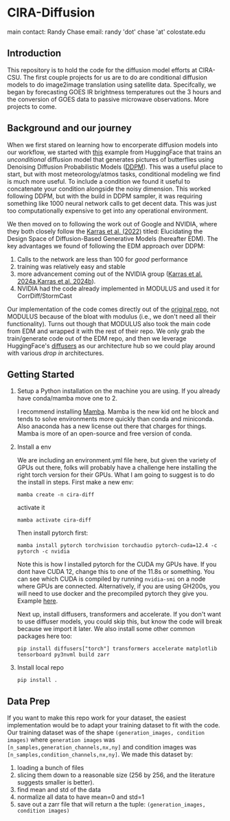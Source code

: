 # CIRA-Diffusion
main contact: Randy Chase 
email: randy 'dot' chase 'at' colostate.edu

## Introduction 
This repository is to hold the code for the diffusion model efforts at CIRA-CSU. The first couple projects for us are to do are conditional diffusion models to do image2image translation using satellite data. Specifcally, we began by forecasting GOES IR brightness temperatures out the 3 hours and the conversion of GOES data to passive microwave observations. More projects to come.

## Background and our journey
When we first stared on learning how to encorperate diffusion models into our workflow, we started with [this](https://huggingface.co/docs/diffusers/en/tutorials/basic_training) example from HuggingFace that trains an <i> unconditional </i> diffusion model that generates pictures of butterflies using Denoising Diffusion Probabilistic Models ([DDPM](https://arxiv.org/abs/2006.11239)). This was a useful place to start, but with most meteorology/atmos tasks, conditional modeling we find is much more useful. To include a condition we found it useful to concatenate your condition alongside the noisy dimension. This worked following DDPM, but with the build in DDPM sampler, it was requiring something like 1000 neural network calls to get decent data. This was just too computationally expensive to get into any operational environment. 

We then moved on to following the work out of Google and NVIDIA, where they both closely follow the [Karras et al. (2022)](https://arxiv.org/abs/2206.00364) titled: Elucidating the Design Space of Diffusion-Based Generative Models (hereafter EDM). The key advantages we found of following the EDM approach over DDPM:

1) Calls to the network are less than 100 for <i> good </i> performance 
2) training was relatively easy and stable 
3) more advancement coming out of the NVIDIA group ([Karras et al. 2024a](https://arxiv.org/abs/2312.02696),[Karras et al. 2024b](https://arxiv.org/abs/2406.02507)). 
4) NVIDIA had the code already implemented in MODULUS and used it for CorrDiff/StormCast 

Our implementation of the code comes directly out of the [original repo](https://github.com/NVlabs/edm), not MODULUS because of the bloat with modulus (i.e., we don't need all their functionality). Turns out though that MODULUS also took the main code from EDM and wrapped it with the rest of their repo. We only grab the train/generate code out of the EDM repo, and then we leverage HuggingFace's [diffusers]() as our architecture hub so we could play around with various <i> drop in </i> architectures. 


## Getting Started
1. Setup a Python installation on the machine you are using. If you already have conda/mamba move one to 2.  

   I recommend installing [Mamba](#). Mamba is the new kid ont he block and tends to solve environments more quickly than conda and miniconda. Also anaconda has a new license out there that charges for things. Mamba is more of an open-source and free version of conda. 

2. Install a env

   We are including an environment.yml file here, but given the variety of GPUs out there, folks will probably have a challenge here installing the right torch version for their GPUs. What I am going to suggest is to do the install in steps. First make a new env: 

   ``mamba create -n cira-diff``

   activate it 

   ``mamba activate cira-diff``

   Then install pytorch first: 
   
   ``mamba install pytorch torchvision torchaudio pytorch-cuda=12.4 -c pytorch -c nvidia``

   Note this is how I installed pytorch for the CUDA my GPUs have. If you dont have CUDA 12, change this to one of the 11.8s or something. You can see which CUDA is compiled by running `nvidia-smi` on a node where GPUs are connected. Alternatively, if you are using GH200s, you will need to use docker and the precompiled pytorch they give you. Example [here](https://dopplerchase-ai2es-schooner-hpc.readthedocs.io/en/latest/cira.html#gh200-how-to).

   Next up, install diffusers, transformers and accelerate. If you don't want to use diffuser models, you could skip this, but know the code will break because we import it later. We also install some other common packages here too: 

   ``pip install diffusers["torch"] transformers accelerate matplotlib tensorboard py3nvml build zarr`` 

5. Install local repo 

   `` pip install . `` 
   
## Data Prep

If you want to make this repo work for your dataset, the easiest implementation would be to adapt your training dataset to fit with the code. Our training dataset was of the shape ``(generation_images, condition images)`` where ``generation images`` was ``[n_samples,generation_channels,nx,ny]`` and condition images was ``[n_samples,condition_channels,nx,ny]``. We made this dataset by: 

1. loading a bunch of files 
2. slicing them down to a reasonable size (256 by 256, and the literature suggests smaller is better). 
3. find mean and std of the data
4. normalize all data to have mean=0 and std=1 
5. save out a zarr file that will return a the tuple: ``(generation_images, condition images)``